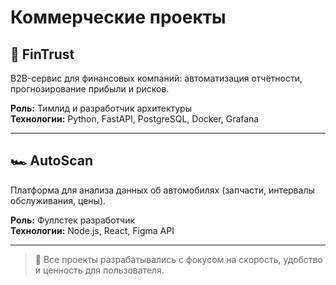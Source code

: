 # Коммерческие проекты

## 🏦 FinTrust
B2B-сервис для финансовых компаний: автоматизация отчётности, прогнозирование прибыли и рисков.

**Роль:** Тимлид и разработчик архитектуры  
**Технологии:** Python, FastAPI, PostgreSQL, Docker, Grafana  

---

## 🏎️ AutoScan
Платформа для анализа данных об автомобилях (запчасти, интервалы обслуживания, цены).

**Роль:** Фуллстек разработчик  
**Технологии:** Node.js, React, Figma API  

---

> 💼 Все проекты разрабатывались с фокусом на скорость, удобство и ценность для пользователя.
